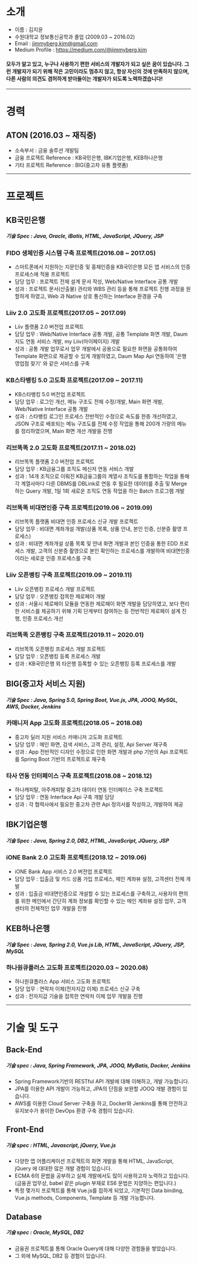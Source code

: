 # 소개
* 이름 : 김지윤
* 수원대학교 정보통신공학과 졸업 (2009.03 ~ 2016.02)
* Email : jimmyberg.kim@gmail.com
* Medium Profile : https://medium.com/@jimmyberg.kim

#### 모두가 알고 있고, 누구나 사용하기 편한 서비스의 개발자가 되고 싶은 꿈이 있습니다. 그런 개발자가 되기 위해 작은 고민이라도 멈추지 않고, 항상 자신의 것에 만족하지 않으며, 다른 사람의 의견도 겸허하게 받아들이는 개발자가 되도록 노력하겠습니다!

---

# 경력
## ATON (2016.03 ~ 재직중)
* 소속부서 : 금융 솔루션 개발팀
* 금융 프로젝트 Reference : KB국민은행, IBK기업은행, KEB하나은행
* 기타 프로젝트 Reference : BIG(중고차 유통 플랫폼)

---

# 프로젝트
## KB국민은행
##### 기술 Spec : Java, Oracle, iBatis, HTML, JavaScript, JQuery, JSP
### FIDO 생체인증 시스템 구축 프로젝트(2016.08 ~ 2017.05)
* 스마트폰에서 지원하는 지문인증 및 홍채인증을 KB국민은행 모든 앱 서비스의 인증 프로세스에 적용 프로젝트
* 담당 업무 : 프로젝트 전체 설계 문서 작성, Web/Native Interface 공통 개발
* 성과 : 프로젝트 문서(산출물) 관리와 WBS 관리 등을 통해 프로젝트 진행 과정을 원할하게 하였고, Web 과 Native 상호 통신하는 Interface 환경을 구축

### Liiv 2.0 고도화 프로젝트(2017.05 ~ 2017.09)
* Liiv 플랫폼 2.0 버전업 프로젝트
* 담당 업무 : Web/Native Interface 공통 개발, 공통 Template 화면 개발, Daum 지도 연동 서비스 개발, my Liiv(마이페이지) 개발
* 성과 : 공통 개발 업무로서 업무 개발에서 공용으로 필요한 화면을 공통화하여 Template 화면으로 제공할 수 있게 개발하였고, Daum Map Api 연동하여 '은행 영업점 찾기' 와 같은 서비스를 구축

### KB스타뱅킹 5.0 고도화 프로젝트(2017.09 ~ 2017.11)
* KB스타뱅킹 5.0 버전업 프로젝트
* 담당 업무 : 로그인 개선, 메뉴 구조도 전체 수정/개발, Main 화면 개발, Web/Native Interface 공통 개발
* 성과 : 스타뱅킹 로그인 프로세스 전반적인 수정으로 속도를 한층 개선하였고, JSON 구조로 배포되는 메뉴 구조도를 전체 수정 작업을 통해 200개 가량의 메뉴를 정리하였으며, Main 화면 개선 개발을 진행

### 리브똑똑 2.0 고도화 프로젝트(2017.11 ~ 2018.02)
* 리브똑똑 플랫폼 2.0 버전업 프로젝트
* 담당 업무 : KB금융그룹 조직도 메신저 연동 서비스 개발
* 성과 : 14개 조직으로 이뤄진 KB금융그룹의 계열사 조직도를 통합하는 작업을 통해 각 계열사마다 다른 DBMS를 DBLink로 연동 후 필요한 데이터를 추출 및 Merge 하는 Query 개발, 1일 1회 새로운 조직도 연동 작업을 하는 Batch 프로그램 개발

### 리브똑똑 비대면인증 구축 프로젝트(2019.06 ~ 2019.09)
* 리브똑똑 플랫폼 비대면 인증 프로세스 신규 개발 프로젝트
* 담당 업무 : 비대면 계좌개설 개발(상품 목록, 상품 안내, 본인 인증, 신분증 촬영 프로세스)
* 성과 : 비대면 계좌개설 상품 목록 및 안내 화면 개발과 본인 인증을 통한 EDD 프로세스 개발, 고객의 신분증 촬영으로 본인 확인하는 프로세스를 개발하여 비대면인증이라는 새로운 인증 프로세스를 구축

### Liiv 오픈뱅킹 구축 프로젝트(2019.09 ~ 2019.11)
* Liiv 오픈뱅킹 프로세스 개발 프로젝트
* 담당 업무 : 오픈뱅킹 접목한 제로페이 개발
* 성과 : 서울시 제로페이 모듈을 연동한 제로페이 화면 개발을 담당하였고, 보다 편리한 서비스를 제공하기 위해 기획 단계부터 참여하는 등 전반적인 제로페이 설계 진행, 인증 프로세스 개선

### 리브똑똑 오픈뱅킹 구축 프로젝트(2019.11 ~ 2020.01)
* 리브똑똑 오픈뱅킹 프로세스 개발 프로젝트
* 담당 업무 : 오픈뱅킹 등록 프로세스 개발
* 성과 : KB국민은행 외 타은행 등록할 수 있는 오픈뱅킹 등록 프로세스를 개발

## BIG(중고차 서비스 지원)
##### 기술 Spec : Java, Spring 5.0, Spring Boot, Vue.js, JPA, JOOQ, MySQL, AWS, Docker, Jenkins
### 카매니저 App 고도화 프로젝트(2018.05 ~ 2018.08)
* 중고차 딜러 지원 서비스 카매니저 고도화 프로젝트
* 담당 업무 : 메인 화면, 검색 서비스, 고객 관리, 설정, Api Server 재구축
* 성과 : App 전반적인 디자인 수정으로 인한 화면 개발과 php 기반의 Api 프로젝트를 Spring Boot 기반의 프로젝트로 재구축

### 타사 연동 인터페이스 구축 프로젝트(2018.08 ~ 2018.12)
* 하나캐피탈, 아주캐피탈 중고차 데이터 연동 인터페이스 구축 프로젝트
* 담당 업무 : 연동 Interface Api 구축 개발 담당
* 성과 : 각 협력사에서 필요한 중고차 관련 Api 정의서를 작성하고, 개발하여 제공

## IBK기업은행
##### 기술 Spec : Java, Spring 2.0, DB2, HTML, JavaScript, JQuery, JSP
### iONE Bank 2.0 고도화 프로젝트(2018.12 ~ 2019.06)
* iONE Bank App 서비스 2.0 버전업 프로젝트
* 담당 업무 : 입출금 및 카드 상품 가입 프로세스, 메인 계좌뷰 설정, 고객센터 전체 개발
* 성과 : 입출금 비대면인증으로 개설할 수 있는 프로세스를 구축하고, 사용자의 편의를 위한 메인에서 간단히 계좌 정보를 확인할 수 있는 메인 계좌뷰 설정 업무, 고객센터의 전체적인 업무 개발을 진행

## KEB하나은행
##### 기술 Spec : Java, Spring 2.0, Vue.js Lib, HTML, JavaScript, JQuery, JSP, MySQL
### 하나원큐플러스 고도화 프로젝트(2020.03 ~ 2020.08)
* 하나원큐플러스 App 서비스 고도화 프로젝트
* 담당 업무 : 연락처 이체(전자지갑 이체) 프로세스 신규 구축
* 성과 : 전자지갑 기술을 접목한 연락처 이체 업무 개발을 진행

---

# 기술 및 도구
## Back-End
##### 기술 spec : Java, Spring Framework, JPA, JOOQ, MyBatis, Docker, Jenkins
* Spring Framework기반의 RESTful API 개발에 대해 이해하고, 개발 가능합니다.
* JPA를 이용한 API 개발이 가능하고, JPA의 단점을 보완할 JOOQ 개발 경험이 있습니다.
* AWS를 이용한 Cloud Server 구축을 하고, Docker와 Jenkins를 통해 안전하고 유지보수가 용이한 DevOps 환경 구축 경험이 있습니다.

## Front-End
##### 기술 spec : HTML, Javascript, jQuery, Vue.js
* 다양한 앱 어플리케이션 프로젝트의 화면 개발을 통해 HTML, JavaScript, jQuery 에 대대한 많은 개발 경험이 있습니다.
* ECMA 6의 문법을 공부하고 실제 개발에서도 많이 사용하고자 노력하고 있습니다.(금융권 업무상, babel 같은 plugin 부재로 ES6 문법은 지양하는 편입니다.)
* 특정 몇가지 프로젝트를 통해 Vue.js를 접하게 되었고, 기본적인 Data binding, Vue.js methods, Components, Template 등 개발 가능합니다.

## Database
##### 기술 spec : Oracle, MySQL, DB2
* 금융권 프로젝트를 통해 Oracle Query에 대해 다양한 경험들을 쌓았습니다.
* 그 외에 MySQL, DB2 등 경험이 있습니다.
